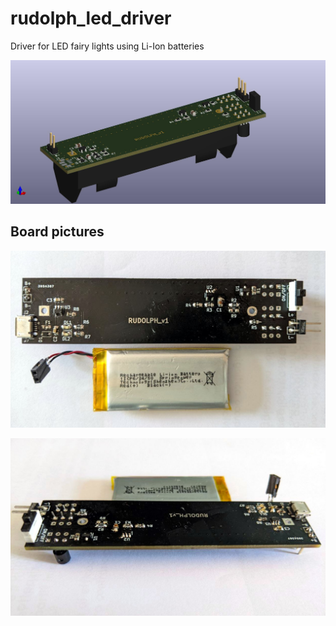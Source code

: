 # rudolph_led_driver
Driver for LED fairy lights using Li-Ion batteries

![rudolph 3D rendering](https://github.com/electricant/rudolph_led_driver/blob/main/rudolph_led_driver.jpg?raw=true)

## Board pictures

![rudolph 3D rendering](https://github.com/electricant/rudolph_led_driver/blob/main/rudolph_top.jpg?raw=true)

![rudolph 3D rendering](https://github.com/electricant/rudolph_led_driver/blob/main/rudolph_side.jpg?raw=true)
